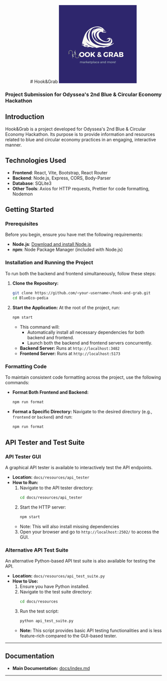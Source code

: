 <div style="text-align: center;"># Hook&Grab

<img src="presentation/logo.png" alt="Hook&Grab Logo" width="250" />
</div>

### Project Submission for Odyssea's 2nd Blue & Circular Economy Hackathon

## Introduction
Hook&Grab is a project developed for Odyssea's 2nd Blue & Circular Economy Hackathon. Its purpose is to provide information and resources related to blue and circular economy practices in an engaging, interactive manner.

## Technologies Used
- **Frontend**: React, Vite, Bootstrap, React Router
- **Backend**: Node.js, Express, CORS, Body-Parser
- **Database**: SQLite3
- **Other Tools**: Axios for HTTP requests, Prettier for code formatting, Nodemon

## Getting Started

### Prerequisites
Before you begin, ensure you have met the following requirements:
- **Node.js**: [Download and install Node.js](https://nodejs.org/)
- **npm**: Node Package Manager (included with Node.js)

### Installation and Running the Project
To run both the backend and frontend simultaneously, follow these steps:

1. **Clone the Repository:**
   ```bash
   git clone https://github.com/<your-username>/hook-and-grab.git
   cd BlueEco-pedia
   ```

2. **Start the Application:**
   At the root of the project, run:
   ```bash
   npm start
   ```
   - This command will:
     - Automatically install all necessary dependencies for both backend and frontend.
     - Launch both the backend and frontend servers concurrently.
   - **Backend Server:** Runs at `http://localhost:3482`
   - **Frontend Server:** Runs at `http://localhost:5173`

### Formatting Code
To maintain consistent code formatting across the project, use the following commands:

- **Format Both Frontend and Backend:**
  ```bash
  npm run format
  ```

- **Format a Specific Directory:**
  Navigate to the desired directory (e.g., `frontend` or `backend`) and run:
  ```bash
  npm run format
  ```

## API Tester and Test Suite

### API Tester GUI
A graphical API tester is available to interactively test the API endpoints.

- **Location:** `docs/resources/api_tester`
- **How to Run:**
  1. Navigate to the API tester directory:
     ```bash
     cd docs/resources/api_tester
     ```
  2. Start the HTTP server:
     ```bash
     npm start
     ```
    - Note: This will also install missing dependencies
  3. Open your browser and go to `http://localhost:2502/` to access the GUI.

### Alternative API Test Suite
An alternative Python-based API test suite is also available for testing the API.

- **Location:** `docs/resources/api_test_suite.py`
- **How to Use:**
  1. Ensure you have Python installed.
  2. Navigate to the test suite directory:
     ```bash
     cd docs/resources
     ```
  3. Run the test script:
     ```bash
     python api_test_suite.py
     ```
  - **Note:** This script provides basic API testing functionalities and is less feature-rich compared to the GUI-based tester.

---

## Documentation

- **Main Documentation:** [docs/index.md](docs/index.md)

---
